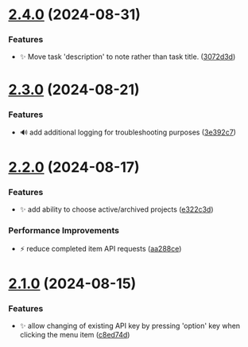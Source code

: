 # [2.4.0](https://github.com/ksalzke/import-from-todoist-to-omnifocus/compare/v2.3.0...v2.4.0) (2024-08-31)


### Features

* :sparkles: Move task 'description' to note rather than task title. ([3072d3d](https://github.com/ksalzke/import-from-todoist-to-omnifocus/commit/3072d3d8e34198f7e5237994b5498c954aa52627))



# [2.3.0](https://github.com/ksalzke/import-from-todoist-to-omnifocus/compare/v2.2.0...v2.3.0) (2024-08-21)


### Features

* :loud_sound: add additional logging for troubleshooting purposes ([3e392c7](https://github.com/ksalzke/import-from-todoist-to-omnifocus/commit/3e392c7ce8f22e6adde65f8b75c29ec3296c481f))



# [2.2.0](https://github.com/ksalzke/import-from-todoist-to-omnifocus/compare/v2.1.0...v2.2.0) (2024-08-17)


### Features

* :sparkles: add ability to choose active/archived projects ([e322c3d](https://github.com/ksalzke/import-from-todoist-to-omnifocus/commit/e322c3d6e51bacf4908b5cf4dc60d91a609a47da))


### Performance Improvements

* :zap: reduce completed item API requests ([aa288ce](https://github.com/ksalzke/import-from-todoist-to-omnifocus/commit/aa288ce70f932191354f331306b8ad1b9420b1f2))



# [2.1.0](https://github.com/ksalzke/import-from-todoist-to-omnifocus/compare/c8ed74d3e72633e9230a7e2344b7d901b0a95017...v2.1.0) (2024-08-15)


### Features

* :sparkles: allow changing of existing API key by pressing 'option' key when clicking the menu item ([c8ed74d](https://github.com/ksalzke/import-from-todoist-to-omnifocus/commit/c8ed74d3e72633e9230a7e2344b7d901b0a95017))



